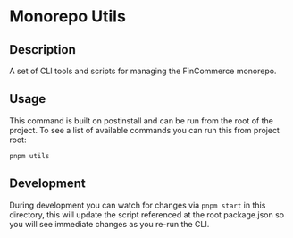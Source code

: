 # Monorepo Utils

## Description

A set of CLI tools and scripts for managing the FinCommerce monorepo.

## Usage

This command is built on postinstall and can be run from the root of the project.
To see a list of available commands you can run this from project root:

```
pnpm utils
```

## Development

During development you can watch for changes via `pnpm start` in this directory, this will
update the script referenced at the root package.json so you will see immediate changes as you
re-run the CLI.
